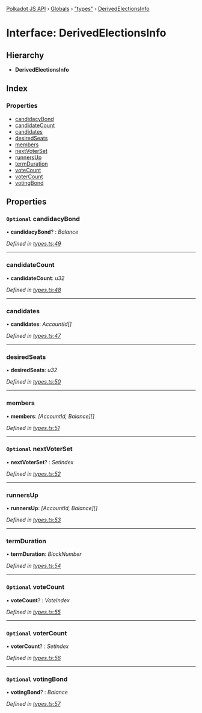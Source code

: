 [Polkadot JS API](../README.md) › [Globals](../globals.md) › ["types"](../modules/_types_.md) › [DerivedElectionsInfo](_types_.derivedelectionsinfo.md)

# Interface: DerivedElectionsInfo

## Hierarchy

* **DerivedElectionsInfo**

## Index

### Properties

* [candidacyBond](_types_.derivedelectionsinfo.md#optional-candidacybond)
* [candidateCount](_types_.derivedelectionsinfo.md#candidatecount)
* [candidates](_types_.derivedelectionsinfo.md#candidates)
* [desiredSeats](_types_.derivedelectionsinfo.md#desiredseats)
* [members](_types_.derivedelectionsinfo.md#members)
* [nextVoterSet](_types_.derivedelectionsinfo.md#optional-nextvoterset)
* [runnersUp](_types_.derivedelectionsinfo.md#runnersup)
* [termDuration](_types_.derivedelectionsinfo.md#termduration)
* [voteCount](_types_.derivedelectionsinfo.md#optional-votecount)
* [voterCount](_types_.derivedelectionsinfo.md#optional-votercount)
* [votingBond](_types_.derivedelectionsinfo.md#optional-votingbond)

## Properties

### `Optional` candidacyBond

• **candidacyBond**? : *Balance*

*Defined in [types.ts:49](https://github.com/polkadot-js/api/blob/f080d6ed1c/packages/api-derive/src/types.ts#L49)*

___

###  candidateCount

• **candidateCount**: *u32*

*Defined in [types.ts:48](https://github.com/polkadot-js/api/blob/f080d6ed1c/packages/api-derive/src/types.ts#L48)*

___

###  candidates

• **candidates**: *AccountId[]*

*Defined in [types.ts:47](https://github.com/polkadot-js/api/blob/f080d6ed1c/packages/api-derive/src/types.ts#L47)*

___

###  desiredSeats

• **desiredSeats**: *u32*

*Defined in [types.ts:50](https://github.com/polkadot-js/api/blob/f080d6ed1c/packages/api-derive/src/types.ts#L50)*

___

###  members

• **members**: *[AccountId, Balance][]*

*Defined in [types.ts:51](https://github.com/polkadot-js/api/blob/f080d6ed1c/packages/api-derive/src/types.ts#L51)*

___

### `Optional` nextVoterSet

• **nextVoterSet**? : *SetIndex*

*Defined in [types.ts:52](https://github.com/polkadot-js/api/blob/f080d6ed1c/packages/api-derive/src/types.ts#L52)*

___

###  runnersUp

• **runnersUp**: *[AccountId, Balance][]*

*Defined in [types.ts:53](https://github.com/polkadot-js/api/blob/f080d6ed1c/packages/api-derive/src/types.ts#L53)*

___

###  termDuration

• **termDuration**: *BlockNumber*

*Defined in [types.ts:54](https://github.com/polkadot-js/api/blob/f080d6ed1c/packages/api-derive/src/types.ts#L54)*

___

### `Optional` voteCount

• **voteCount**? : *VoteIndex*

*Defined in [types.ts:55](https://github.com/polkadot-js/api/blob/f080d6ed1c/packages/api-derive/src/types.ts#L55)*

___

### `Optional` voterCount

• **voterCount**? : *SetIndex*

*Defined in [types.ts:56](https://github.com/polkadot-js/api/blob/f080d6ed1c/packages/api-derive/src/types.ts#L56)*

___

### `Optional` votingBond

• **votingBond**? : *Balance*

*Defined in [types.ts:57](https://github.com/polkadot-js/api/blob/f080d6ed1c/packages/api-derive/src/types.ts#L57)*
